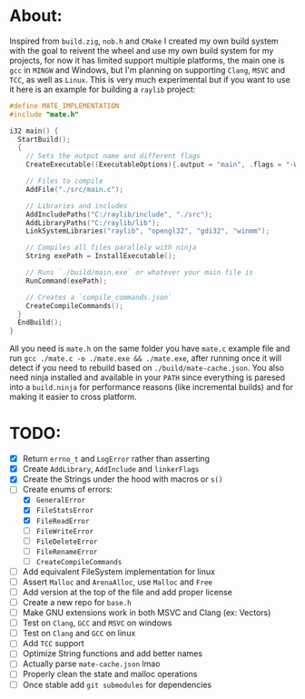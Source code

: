 # About:
Inspired from `build.zig`, `nob.h` and `CMake` I created my own build system with the goal to reivent the wheel
and use my own build system for my projects, for now it has limited support multiple platforms, the main one is 
`gcc` in `MINGW` and Windows, but I'm planning on supporting `Clang`, `MSVC` and `TCC`, as well as `Linux`. This
is very much experimental but if you want to use it here is an example for building a `raylib` project:

```c 
#define MATE_IMPLEMENTATION
#include "mate.h"

i32 main() {
  StartBuild();
  {
    // Sets the output name and different flags
    CreateExecutable((ExecutableOptions){.output = "main", .flags = "-Wall -ggdb"});

    // Files to compile
    AddFile("./src/main.c");

    // Libraries and includes
    AddIncludePaths("C:/raylib/include", "./src");
    AddLibraryPaths("C:/raylib/lib");
    LinkSystemLibraries("raylib", "opengl32", "gdi32", "winmm");

    // Compiles all files parallely with ninja
    String exePath = InstallExecutable();

    // Runs `./build/main.exe` or whatever your main file is
    RunCommand(exePath);

    // Creates a `compile_commands.json`
    CreateCompileCommands();
  }
  EndBuild();
}
```

All you need is `mate.h` on the same folder you have `mate.c` example file and run `gcc ./mate.c -o ./mate.exe && ./mate.exe`, after running once
it will detect if you need to rebuild based on `./build/mate-cache.json`. You also need ninja installed and available in your `PATH` since everything is 
paresed into a `build.ninja` for performance reasons (like incremental builds) and for making it easier to cross platform.

# TODO:
- [x] Return `errno_t` and `LogError` rather than asserting
- [x] Create `AddLibrary`, `AddInclude` and `linkerFlags`
- [x] Create the Strings under the hood with macros or `s()`
- [ ] Create enums of errors:
    - [x] `GeneralError`
    - [x] `FileStatsError`
    - [x] `FileReadError`
    - [ ] `FileWriteError`
    - [ ] `FileDeleteError`
    - [ ] `FileRenameError`
    - [ ] `CreateCompileCommands`
- [ ] Add equivalent FileSystem implementation for linux
- [ ] Assert `Malloc` and `ArenaAlloc`, use `Malloc` and `Free`
- [ ] Add version at the top of the file and add proper license
- [ ] Create a new repo for `base.h`
- [ ] Make GNU extensions work in both MSVC and Clang (ex: Vectors)
- [ ] Test on `Clang`, `GCC` and `MSVC` on windows
- [ ] Test on `Clang` and `GCC` on linux
- [ ] Add `TCC` support
- [ ] Optimize String functions and add better names
- [ ] Actually parse `mate-cache.json` lmao
- [ ] Properly clean the state and malloc operations
- [ ] Once stable add `git submodules` for dependencies
